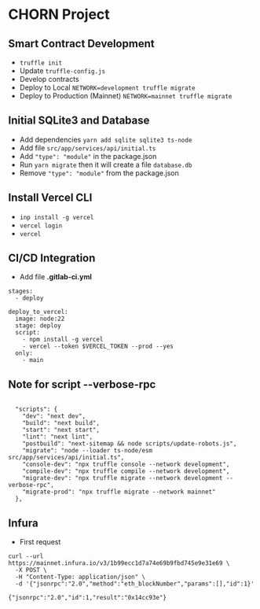 # CHORN Project

## Smart Contract Development

* `truffle init`
* Update `truffle-config.js`
* Develop contracts
* Deploy to Local `NETWORK=development truffle migrate`
* Deploy to Production (Mainnet) `NETWORK=mainnet truffle migrate`

## Initial SQLite3 and Database

* Add dependencies `yarn add sqlite sqlite3 ts-node`
* Add file `src/app/services/api/initial.ts`
* Add `"type": "module"` in the package.json
* Run `yarn migrate` then it will create a file `database.db`
* Remove `"type": "module"` from the package.json

## Install Vercel CLI

* `inp install -g vercel`
* `vercel login`
* `vercel`

## CI/CD Integration

* Add file **.gitlab-ci.yml**

```
stages:
  - deploy

deploy_to_vercel:
  image: node:22
  stage: deploy
  script:
    - npm install -g vercel
    - vercel --token $VERCEL_TOKEN --prod --yes
  only:
    - main
```

## Note for script --verbose-rpc

```

  "scripts": {
    "dev": "next dev",
    "build": "next build",
    "start": "next start",
    "lint": "next lint",
    "postbuild": "next-sitemap && node scripts/update-robots.js",
    "migrate": "node --loader ts-node/esm src/app/services/api/initial.ts",
    "console-dev": "npx truffle console --network development",
    "compile-dev": "npx truffle compile --network development",
    "migrate-dev": "npx truffle migrate --network development --verbose-rpc",
    "migrate-prod": "npx truffle migrate --network mainnet"
  },
```

## Infura

* First request

```
curl --url https://mainnet.infura.io/v3/1b99ecc1d7a74e69b9fbd745e9e31e69 \
  -X POST \
  -H "Content-Type: application/json" \
  -d '{"jsonrpc":"2.0","method":"eth_blockNumber","params":[],"id":1}'
  
{"jsonrpc":"2.0","id":1,"result":"0x14cc93e"}  
```